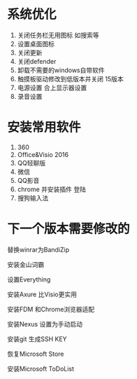 # 系统优化

1. 关闭任务栏无用图标 如搜索等
2. 设置桌面图标
3. 关闭更新
4. 关闭defender
5. 卸载不需要的windows自带软件
6. 触摸板驱动修改到低版本并关闭  15版本
7. 电源设置 合上显示器设置
8. 录音设置

# 安装常用软件

1. 360
2. Office&Visio 2016
3. QQ轻聊版
4. 微信
5. QQ影音
6. chrome 并安装插件 登陆
7. 搜狗输入法

# 下一个版本需要修改的

替换winrar为BandiZip

安装金山词霸

设置Everything

安装Axure 比Visio更实用

安装FDM 和Chrome浏览器适配

安装Nexus 设置为手动启动

安装git	 生成SSH KEY

恢复Microsoft Store

安装Microsoft ToDoList

